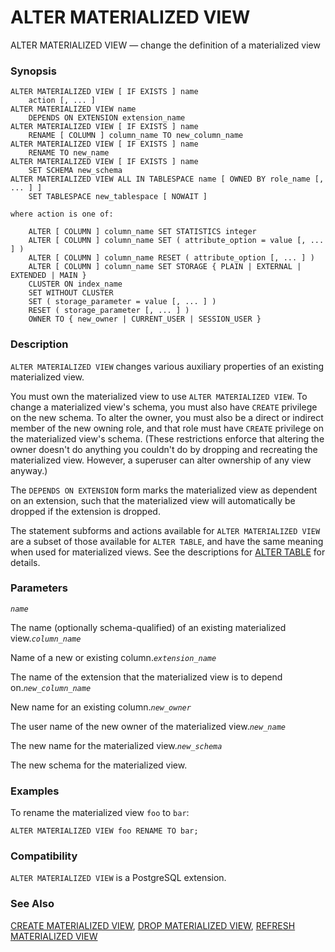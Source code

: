 # ALTER MATERIALIZED VIEW

ALTER MATERIALIZED VIEW — change the definition of a materialized view

### Synopsis

```text
ALTER MATERIALIZED VIEW [ IF EXISTS ] name
    action [, ... ]
ALTER MATERIALIZED VIEW name
    DEPENDS ON EXTENSION extension_name
ALTER MATERIALIZED VIEW [ IF EXISTS ] name
    RENAME [ COLUMN ] column_name TO new_column_name
ALTER MATERIALIZED VIEW [ IF EXISTS ] name
    RENAME TO new_name
ALTER MATERIALIZED VIEW [ IF EXISTS ] name
    SET SCHEMA new_schema
ALTER MATERIALIZED VIEW ALL IN TABLESPACE name [ OWNED BY role_name [, ... ] ]
    SET TABLESPACE new_tablespace [ NOWAIT ]

where action is one of:

    ALTER [ COLUMN ] column_name SET STATISTICS integer
    ALTER [ COLUMN ] column_name SET ( attribute_option = value [, ... ] )
    ALTER [ COLUMN ] column_name RESET ( attribute_option [, ... ] )
    ALTER [ COLUMN ] column_name SET STORAGE { PLAIN | EXTERNAL | EXTENDED | MAIN }
    CLUSTER ON index_name
    SET WITHOUT CLUSTER
    SET ( storage_parameter = value [, ... ] )
    RESET ( storage_parameter [, ... ] )
    OWNER TO { new_owner | CURRENT_USER | SESSION_USER }
```

### Description

`ALTER MATERIALIZED VIEW` changes various auxiliary properties of an existing materialized view.

You must own the materialized view to use `ALTER MATERIALIZED VIEW`. To change a materialized view's schema, you must also have `CREATE` privilege on the new schema. To alter the owner, you must also be a direct or indirect member of the new owning role, and that role must have `CREATE` privilege on the materialized view's schema. \(These restrictions enforce that altering the owner doesn't do anything you couldn't do by dropping and recreating the materialized view. However, a superuser can alter ownership of any view anyway.\)

The `DEPENDS ON EXTENSION` form marks the materialized view as dependent on an extension, such that the materialized view will automatically be dropped if the extension is dropped.

The statement subforms and actions available for `ALTER MATERIALIZED VIEW` are a subset of those available for `ALTER TABLE`, and have the same meaning when used for materialized views. See the descriptions for [ALTER TABLE](https://www.postgresql.org/docs/10/static/sql-altertable.html) for details.

### Parameters

_`name`_

The name \(optionally schema-qualified\) of an existing materialized view._`column_name`_

Name of a new or existing column._`extension_name`_

The name of the extension that the materialized view is to depend on._`new_column_name`_

New name for an existing column._`new_owner`_

The user name of the new owner of the materialized view._`new_name`_

The new name for the materialized view._`new_schema`_

The new schema for the materialized view.

### Examples

To rename the materialized view `foo` to `bar`:

```text
ALTER MATERIALIZED VIEW foo RENAME TO bar;
```

### Compatibility

`ALTER MATERIALIZED VIEW` is a PostgreSQL extension.

### See Also

[CREATE MATERIALIZED VIEW](create-materialized-view.md), [DROP MATERIALIZED VIEW](https://www.postgresql.org/docs/10/static/sql-dropmaterializedview.html), [REFRESH MATERIALIZED VIEW](https://www.postgresql.org/docs/10/static/sql-refreshmaterializedview.html)

